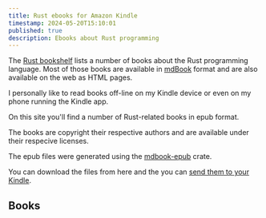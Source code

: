 ```yaml
---
title: Rust ebooks for Amazon Kindle
timestamp: 2024-05-20T15:10:01
published: true
description: Ebooks about Rust programming
---
```


The [Rust bookshelf](https://bookshelf.rs/) lists a number of books about the Rust programming language.
Most of those books are available in [mdBook](https://rust-lang.github.io/mdBook/) format and are also available on the web as HTML pages.

I personally like to read books off-line on my Kindle device or even on my phone running the Kindle app.

On this site you'll find a number of Rust-related books in epub format.

The books are copyright their respective authors and are available under their respecive licenses.

The epub files were generated using the [mdbook-epub](https://crates.io/crates/mdbook-epub) crate.

You can download the files from here and the you can [send them to your Kindle](https://www.amazon.com/sendtokindle).

## Books



